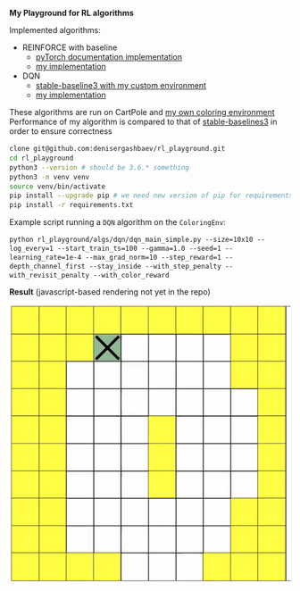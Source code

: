 **My Playground for RL algorithms** 

Implemented algorithms:
 * REINFORCE with baseline
    * [pyTorch documentation implementation](algs/reinforce/reference/reinforce_pytorch_docu.py)
    * [my implementation](algs/reinforce/reinforce.py)
 * DQN
    * [stable-baseline3 with my custom environment](algs/dqn/reference/dqn_stable-baselines3.py)
    * [my implementation](algs/dqn/dqn.py) 
 
 
These algorithms are run on CartPole and [my own coloring environment](common/env.py)
Performance of my algorithm is compared to that of [stable-baselines3](https://github.com/DLR-RM/stable-baselines3) in 
order to ensure correctness 
```bash
clone git@github.com:denisergashbaev/rl_playground.git
cd rl_playground
python3 --version # should be 3.6.* something
python3 -m venv venv
source venv/bin/activate
pip install --upgrade pip # we need new version of pip for requirements.txt
pip install -r requirements.txt
```

Example script running a `DQN` algorithm on the `ColoringEnv`: 
```
python rl_playground/algs/dqn/dqn_main_simple.py --size=10x10 --log_every=1 --start_train_ts=100 --gamma=1.0 --seed=1 --learning_rate=1e-4 --max_grad_norm=10 --step_reward=1 --depth_channel_first --stay_inside --with_step_penalty --with_revisit_penalty --with_color_reward
```

**Result** (javascript-based rendering not yet in the repo)

[![](out/optimal_solution.gif)](out/optimal_solution.gif)
